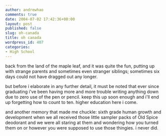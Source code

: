 ```yaml
---
author: andrewhao
comments: true
date: 2004-07-02 17:42:36+00:00
layout: post
published: false
slug: oh-canada
title: oh canada
wordpress_id: 407
categories:
- High School
---
```


back from the land of the maple leaf, and it was quite the fun, putting up with strange parents and sometimes even stranger siblings; sometimes six days could not have dragged out any longer.

but before i elaborate in any further detail, it must be noted that ever since graduating i've been having more and more trouble writing anything down due to zero use of the pen or pencil. keep this up soon enough and i'll end up forgetting how to count to ten. higher education here i come.

and another memory that made me chuckle: sixth grade human growth and development when we all received those little sampler packs of Old Spice deodorant and we were all staring at them and wondering how you turned them on or however you were supposed to use those thingies. i never did.
